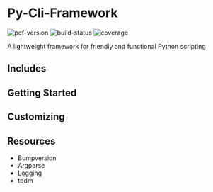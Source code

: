 # Py-Cli-Framework

![pcf-version](https://img.shields.io/badge/PCF-v0.0.0-0-blue.svg)
![build-status](https://img.shields.io/badge/build-passing-green.svg)
![coverage](https://img.shields.io/badge/coverage-100%25-green.svg)

A lightweight framework for friendly and functional Python scripting

## Includes


## Getting Started

## Customizing

## Resources
- Bumpversion
- Argparse
- Logging
- tqdm
